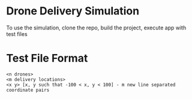# Drone Delivery Simulation

To use the simulation, clone the repo, build the project, execute app with test files

# Test File Format
```
<n drones>
<m delivery locations>
<x y> [x, y such that -100 < x, y < 100] - m new line separated coordinate pairs
```